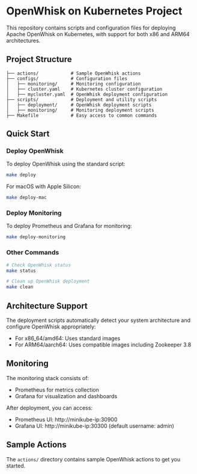 # OpenWhisk on Kubernetes Project

This repository contains scripts and configuration files for deploying Apache OpenWhisk on Kubernetes, with support for both x86 and ARM64 architectures.

## Project Structure

```
├── actions/            # Sample OpenWhisk actions
├── configs/            # Configuration files
│   ├── monitoring/     # Monitoring configuration
│   ├── cluster.yaml    # Kubernetes cluster configuration
│   ├── mycluster.yaml  # OpenWhisk deployment configuration
├── scripts/            # Deployment and utility scripts
│   ├── deployment/     # OpenWhisk deployment scripts 
│   ├── monitoring/     # Monitoring deployment scripts
├── Makefile            # Easy access to common commands
```

## Quick Start

### Deploy OpenWhisk

To deploy OpenWhisk using the standard script:

```bash
make deploy
```

For macOS with Apple Silicon:

```bash
make deploy-mac
```

### Deploy Monitoring

To deploy Prometheus and Grafana for monitoring:

```bash
make deploy-monitoring
```

### Other Commands

```bash
# Check OpenWhisk status
make status

# Clean up OpenWhisk deployment
make clean
```

## Architecture Support

The deployment scripts automatically detect your system architecture and configure OpenWhisk appropriately:

- For x86_64/amd64: Uses standard images
- For ARM64/aarch64: Uses compatible images including Zookeeper 3.8

## Monitoring

The monitoring stack consists of:

- Prometheus for metrics collection
- Grafana for visualization and dashboards

After deployment, you can access:
- Prometheus UI: http://minikube-ip:30900
- Grafana UI: http://minikube-ip:30300 (default username: admin)

## Sample Actions

The `actions/` directory contains sample OpenWhisk actions to get you started.
